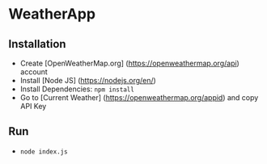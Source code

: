 # WeatherApp

## Installation 
- Create [OpenWeatherMap.org] (https://openweathermap.org/api) account
- Install [Node JS] (https://nodejs.org/en/) 
- Install Dependencies: `npm install`
- Go to [Current Weather] (https://openweathermap.org/appid) and copy API Key

## Run 
- `node index.js`
